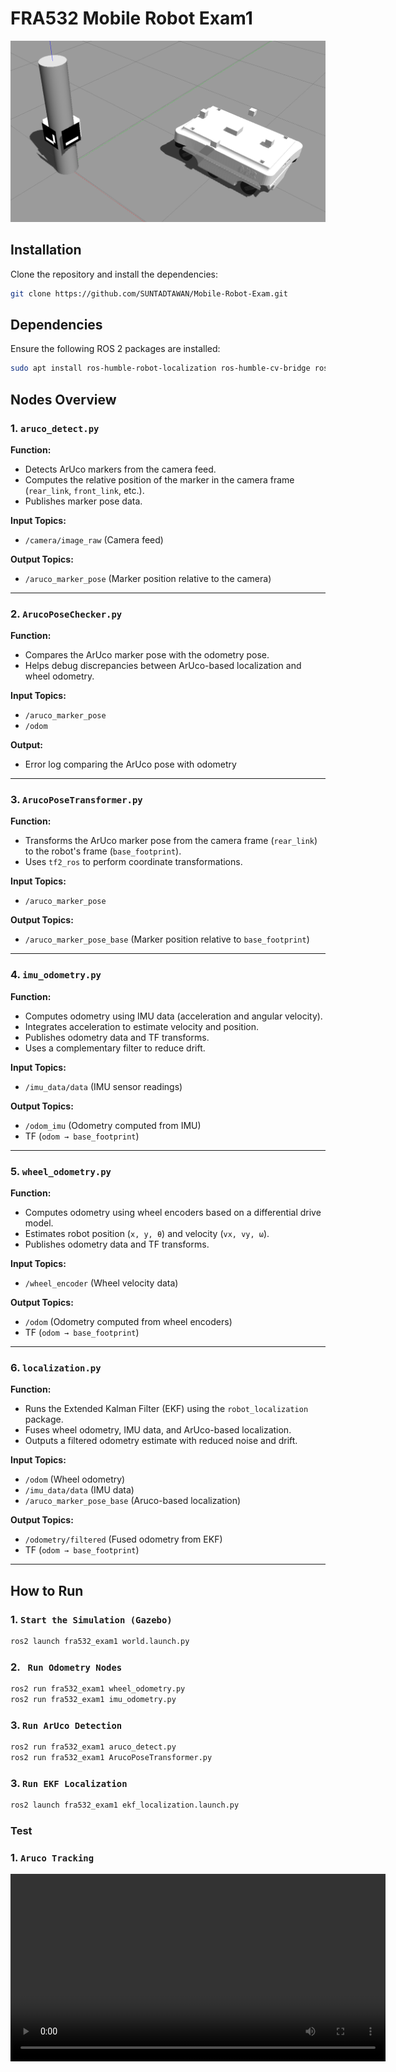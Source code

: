 # FRA532 Mobile Robot Exam1

![Alt text](media/robot_with_pole.png)




## **Installation**
Clone the repository and install the dependencies:
```bash
git clone https://github.com/SUNTADTAWAN/Mobile-Robot-Exam.git
```

## **Dependencies**
Ensure the following ROS 2 packages are installed:
```bash
sudo apt install ros-humble-robot-localization ros-humble-cv-bridge ros-humble-image-transport
```

## **Nodes Overview**
### **1. `aruco_detect.py`**
**Function:**  
- Detects ArUco markers from the camera feed.  
- Computes the relative position of the marker in the camera frame (`rear_link`, `front_link`, etc.).  
- Publishes marker pose data.  

**Input Topics:**  
- `/camera/image_raw` (Camera feed)  

**Output Topics:**  
- `/aruco_marker_pose` (Marker position relative to the camera)  

---

### **2. `ArucoPoseChecker.py`**
**Function:**  
- Compares the ArUco marker pose with the odometry pose.  
- Helps debug discrepancies between ArUco-based localization and wheel odometry.  

**Input Topics:**  
- `/aruco_marker_pose`  
- `/odom`  

**Output:**  
- Error log comparing the ArUco pose with odometry  

---

### **3. `ArucoPoseTransformer.py`**
**Function:**  
- Transforms the ArUco marker pose from the camera frame (`rear_link`) to the robot's frame (`base_footprint`).  
- Uses `tf2_ros` to perform coordinate transformations.  

**Input Topics:**  
- `/aruco_marker_pose`  

**Output Topics:**  
- `/aruco_marker_pose_base` (Marker position relative to `base_footprint`)  

---

### **4. `imu_odometry.py`**
**Function:**  
- Computes odometry using IMU data (acceleration and angular velocity).  
- Integrates acceleration to estimate velocity and position.  
- Publishes odometry data and TF transforms.  
- Uses a complementary filter to reduce drift.  

**Input Topics:**  
- `/imu_data/data` (IMU sensor readings)  

**Output Topics:**  
- `/odom_imu` (Odometry computed from IMU)  
- TF (`odom → base_footprint`)  

---

### **5. `wheel_odometry.py`**
**Function:**  
- Computes odometry using wheel encoders based on a differential drive model.  
- Estimates robot position (`x, y, θ`) and velocity (`vx, vy, ω`).  
- Publishes odometry data and TF transforms.  

**Input Topics:**  
- `/wheel_encoder` (Wheel velocity data)  

**Output Topics:**  
- `/odom` (Odometry computed from wheel encoders)  
- TF (`odom → base_footprint`)  

---

### **6. `localization.py`**
**Function:**  
- Runs the Extended Kalman Filter (EKF) using the `robot_localization` package.  
- Fuses wheel odometry, IMU data, and ArUco-based localization.  
- Outputs a filtered odometry estimate with reduced noise and drift.  

**Input Topics:**  
- `/odom` (Wheel odometry)  
- `/imu_data/data` (IMU data)  
- `/aruco_marker_pose_base` (Aruco-based localization)  

**Output Topics:**  
- `/odometry/filtered` (Fused odometry from EKF)  
- TF (`odom → base_footprint`)  

---

## **How to Run**
### **1. `Start the Simulation (Gazebo)`**
```bash
ros2 launch fra532_exam1 world.launch.py
```

### **2. ` Run Odometry Nodes`**
```bash
ros2 run fra532_exam1 wheel_odometry.py
ros2 run fra532_exam1 imu_odometry.py
```

### **3. `Run ArUco Detection`**
```bash
ros2 run fra532_exam1 aruco_detect.py
ros2 run fra532_exam1 ArucoPoseTransformer.py
```

### **3. `Run EKF Localization`**
```bash
ros2 launch fra532_exam1 ekf_localization.launch.py
```

### Test

### **1. `Aruco Tracking`**
<video width="600" controls>
  <source src="media/aruco_pos_video.mp4" type="video/mp4">
</video>
